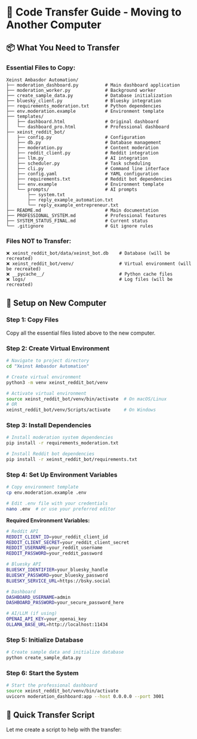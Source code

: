# 🚀 Code Transfer Guide - Moving to Another Computer

## 📦 What You Need to Transfer

### **Essential Files to Copy:**
```
Xeinst Ambasdor Automation/
├── moderation_dashboard.py          # Main dashboard application
├── moderation_worker.py             # Background worker
├── create_sample_data.py            # Database initialization
├── bluesky_client.py                # Bluesky integration
├── requirements_moderation.txt      # Python dependencies
├── env.moderation.example           # Environment template
├── templates/
│   ├── dashboard.html               # Original dashboard
│   └── dashboard_pro.html           # Professional dashboard
├── xeinst_reddit_bot/
│   ├── config.py                    # Configuration
│   ├── db.py                        # Database management
│   ├── moderation.py                # Content moderation
│   ├── reddit_client.py             # Reddit integration
│   ├── llm.py                       # AI integration
│   ├── scheduler.py                 # Task scheduling
│   ├── cli.py                       # Command line interface
│   ├── config.yaml                  # YAML configuration
│   ├── requirements.txt             # Reddit bot dependencies
│   ├── env.example                  # Environment template
│   └── prompts/                     # AI prompts
│       ├── system.txt
│       ├── reply_example_automation.txt
│       └── reply_example_entrepreneur.txt
├── README.md                        # Main documentation
├── PROFESSIONAL_SYSTEM.md           # Professional features
├── SYSTEM_STATUS_FINAL.md           # Current status
└── .gitignore                       # Git ignore rules
```

### **Files NOT to Transfer:**
```
❌ xeinst_reddit_bot/data/xeinst_bot.db    # Database (will be recreated)
❌ xeinst_reddit_bot/venv/                 # Virtual environment (will be recreated)
❌ __pycache__/                            # Python cache files
❌ logs/                                   # Log files (will be recreated)
```

## 🔧 Setup on New Computer

### **Step 1: Copy Files**
Copy all the essential files listed above to the new computer.

### **Step 2: Create Virtual Environment**
```bash
# Navigate to project directory
cd "Xeinst Ambasdor Automation"

# Create virtual environment
python3 -m venv xeinst_reddit_bot/venv

# Activate virtual environment
source xeinst_reddit_bot/venv/bin/activate  # On macOS/Linux
# OR
xeinst_reddit_bot/venv/Scripts/activate     # On Windows
```

### **Step 3: Install Dependencies**
```bash
# Install moderation system dependencies
pip install -r requirements_moderation.txt

# Install Reddit bot dependencies
pip install -r xeinst_reddit_bot/requirements.txt
```

### **Step 4: Set Up Environment Variables**
```bash
# Copy environment template
cp env.moderation.example .env

# Edit .env file with your credentials
nano .env  # or use your preferred editor
```

**Required Environment Variables:**
```bash
# Reddit API
REDDIT_CLIENT_ID=your_reddit_client_id
REDDIT_CLIENT_SECRET=your_reddit_client_secret
REDDIT_USERNAME=your_reddit_username
REDDIT_PASSWORD=your_reddit_password

# Bluesky API
BLUESKY_IDENTIFIER=your_bluesky_handle
BLUESKY_PASSWORD=your_bluesky_password
BLUESKY_SERVICE_URL=https://bsky.social

# Dashboard
DASHBOARD_USERNAME=admin
DASHBOARD_PASSWORD=your_secure_password_here

# AI/LLM (if using)
OPENAI_API_KEY=your_openai_key
OLLAMA_BASE_URL=http://localhost:11434
```

### **Step 5: Initialize Database**
```bash
# Create sample data and initialize database
python create_sample_data.py
```

### **Step 6: Start the System**
```bash
# Start the professional dashboard
source xeinst_reddit_bot/venv/bin/activate
uvicorn moderation_dashboard:app --host 0.0.0.0 --port 3001
```

## 🎯 Quick Transfer Script

Let me create a script to help with the transfer:
